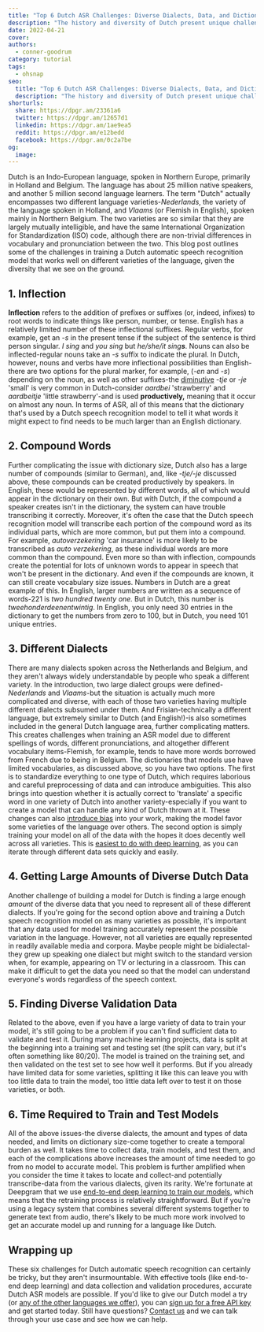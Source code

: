 ```yaml
---
title: "Top 6 Dutch ASR Challenges: Diverse Dialects, Data, and Dictionaries"
description: "The history and diversity of Dutch present unique challenges when building a Dutch ASR system. Here are the top six."
date: 2022-04-21
cover: 
authors:
  - conner-goodrum
category: tutorial
tags:
  - ohsnap
seo:
  title: "Top 6 Dutch ASR Challenges: Diverse Dialects, Data, and Dictionaries"
  description: "The history and diversity of Dutch present unique challenges when building a Dutch ASR system. Here are the top six."
shorturls:
  share: https://dpgr.am/23361a6
  twitter: https://dpgr.am/12657d1
  linkedin: https://dpgr.am/1ae9ea5
  reddit: https://dpgr.am/e12bedd
  facebook: https://dpgr.am/0c2a7be
og:
  image: 
---
```


Dutch is an Indo-European language, spoken in Northern Europe, primarily in Holland and Belgium. The language has about 25 million native speakers, and another 5 million second language learners. The term "Dutch" actually encompasses two different language varieties-_Nederlands_, the variety of the language spoken in Holland, and _Vlaams_ (or Flemish in English), spoken mainly in Northern Belgium. The two varieties are so similar that they are largely mutually intelligible, and have the same International Organization for Standardization (ISO) code, although there are non-trivial differences in vocabulary and pronunciation between the two. This blog post outlines some of the challenges in training a Dutch automatic speech recognition model that works well on different varieties of the language, given the diversity that we see on the ground.

## 1\. Inflection

**Inflection** refers to the addition of prefixes or suffixes (or, indeed, infixes) to root words to indicate things like person, number, or tense. English has a relatively limited number of these inflectional suffixes. Regular verbs, for example, get an _-s_ in the present tense if the subject of the sentence is third person singular. _I sing_ and _you sing_ but _he/she/it sing_**_s_**. Nouns can also be inflected-regular nouns take an _-s_ suffix to indicate the plural. In Dutch, however, nouns and verbs have more inflectional possibilities than English-there are two options for the plural marker, for example, (_-en_ and _-s_) depending on the noun, as well as other suffixes-the [diminutive](https://en.wikipedia.org/wiki/Diminutive) _-tje_ or _-je_ 'small' is very common in Dutch-consider _aardbei_ 'strawberry' and _aardbeitje_ 'little strawberry'-and is used **productively,** meaning that it occur on almost any noun. In terms of ASR, all of this means that the dictionary that's used by a Dutch speech recognition model to tell it what words it might expect to find needs to be much larger than an English dictionary.

## 2\. Compound Words

Further complicating the issue with dictionary size, Dutch also has a large number of compounds (similar to German), and, like _-tje/-je_ discussed above, these compounds can be created productively by speakers. In English, these would be represented by different words, all of which would appear in the dictionary on their own. But with Dutch, if the compound a speaker creates isn't in the dictionary, the system can have trouble transcribing it correctly. Moreover, it's often the case that the Dutch speech recognition model will transcribe each portion of the compound word as its individual parts, which are more common, but put them into a compound. For example, _autoverzekering_ 'car insurance' is more likely to be transcribed as _auto verzekering_, as these individual words are more common than the compound. Even more so than with inflection, compounds create the potential for lots of unknown words to appear in speech that won't be present in the dictionary. And even if the compounds are known, it can still create vocabulary size issues. Numbers in Dutch are a great example of this. In English, larger numbers are written as a sequence of words-221 is _two hundred twenty one._ But in Dutch, this number is _tweehonderdeenentwintig_. In English, you only need 30 entries in the dictionary to get the numbers from zero to 100, but in Dutch, you need 101 unique entries.

## 3\. Different Dialects

There are many dialects spoken across the Netherlands and Belgium, and they aren't always widely understandable by people who speak a different variety. In the introduction, two large dialect groups were defined-_Nederlands_ and _Vlaams_-but the situation is actually much more complicated and diverse, with each of those two varieties having multiple different dialects subsumed under them. And Frisian-technically a different language, but extremely similar to Dutch (and English!)-is also sometimes included in the general Dutch language area, further complicating matters. This creates challenges when training an ASR model due to different spellings of words, different pronunciations, and altogether different vocabulary items-Flemish, for example, tends to have more words borrowed from French due to being in Belgium.  The dictionaries that models use have limited vocabularies, as discussed above, so you have two options. The first is to standardize everything to one type of Dutch, which requires laborious and careful preprocessing of data and can introduce ambiguities. This also brings into question whether it is actually correct to 'translate' a specific word in one variety of Dutch into another variety-especially if you want to create a model that can handle any kind of Dutch thrown at it. These changes can also [introduce bias](https://blog.deepgram.com/detecting-and-reducing-bias-in-speech-recognition/) into your work, making the model favor some varieties of the language over others. The second option is simply training your model on all of the data with the hopes it does decently well across all varieties. This is [easiest to do with deep learning](https://blog.deepgram.com/deep-learning-speech-recognition/), as you can iterate through different data sets quickly and easily.

<whitepaperpromo whitepaper="latest"></whitepaperpromo>



## 4\. Getting Large Amounts of Diverse Dutch Data

Another challenge of building a model for Dutch is finding a large enough _amount_ of the diverse data that you need to represent all of these different dialects. If you're going for the second option above and training a Dutch speech recognition model on as many varieties as possible, it's important that any data used for model training accurately represent the possible variation in the language. However, not all varieties are equally represented in readily available media and corpora. Maybe people might be bidialectal-they grew up speaking one dialect but might switch to the standard version when, for example, appearing on TV or lecturing in a classroom. This can make it difficult to get the data you need so that the model can understand everyone's words regardless of the speech context.

## 5\. Finding Diverse Validation Data

Related to the above, even if you have a large variety of data to train your model, it's still going to be a problem if you can't find sufficient data to validate and test it. During many machine learning projects, data is split at the beginning into a training set and testing set (the split can vary, but it's often something like 80/20). The model is trained on the training set, and then validated on the test set to see how well it performs. But if you already have limited data for some varieties, splitting it like this can leave you with too little data to train the model, too little data left over to test it on those varieties, or both.

## 6\. Time Required to Train and Test Models

All of the above issues-the diverse dialects, the amount and types of data needed, and limits on dictionary size-come together to create a temporal burden as well. It takes time to collect data, train models, and test them, and each of the complications above increases the amount of time needed to go from no model to accurate model. This problem is further amplified when you consider the time it takes to locate and collect-and potentially transcribe-data from the various dialects, given its rarity. We're fortunate at Deepgram that we use [end-to-end deep learning to train our models](https://deepgram.com/blog/deep-learning-speech-recognition/), which means that the retraining process is relatively straightforward. But if you're using a legacy system that combines several different systems together to generate text from audio, there's likely to be much more work involved to get an accurate model up and running for a language like Dutch.

## Wrapping up

These six challenges for Dutch automatic speech recognition can certainly be tricky, but they aren't insurmountable. With effective tools (like end-to-end deep learning) and data collection and validation procedures, accurate Dutch ASR models are possible. If you'd like to give our Dutch model a try (or [any of the other languages we offer](https://deepgram.com/product/languages/)), you can [sign up for a free API key](https://console.deepgram.com/signup) and get started today. Still have questions? [Contact us](https://deepgram.com/contact-us/) and we can talk through your use case and see how we can help.
